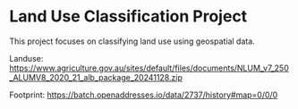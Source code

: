 # Land Use Classification Project
This project focuses on classifying land use using geospatial data.

Landuse:
https://www.agriculture.gov.au/sites/default/files/documents/NLUM_v7_250_ALUMV8_2020_21_alb_package_20241128.zip

Footprint:
https://batch.openaddresses.io/data/2737/history#map=0/0/0